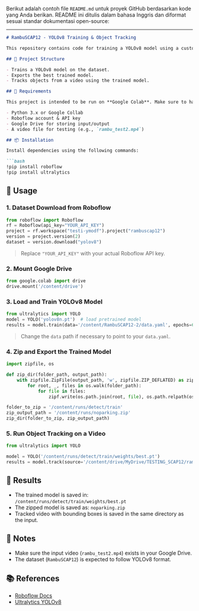Berikut adalah contoh file `README.md` untuk proyek GitHub berdasarkan kode yang Anda berikan. README ini ditulis dalam bahasa Inggris dan diformat sesuai standar dokumentasi open-source:

---

````markdown
# RambuSCAP12 - YOLOv8 Training & Object Tracking

This repository contains code for training a YOLOv8 model using a custom dataset from Roboflow to detect traffic signs ("Rambu") and perform object tracking on video input.

## 📁 Project Structure

- Trains a YOLOv8 model on the dataset.
- Exports the best trained model.
- Tracks objects from a video using the trained model.

## 🔧 Requirements

This project is intended to be run on **Google Colab**. Make sure to have:

- Python 3.x or Google Collab
- Roboflow account & API key
- Google Drive for storing input/output
- A video file for testing (e.g., `rambu_test2.mp4`)

## 📦 Installation

Install dependencies using the following commands:

```bash
!pip install roboflow
!pip install ultralytics
````

## 🚀 Usage

### 1. Dataset Download from Roboflow

```python
from roboflow import Roboflow
rf = Roboflow(api_key="YOUR_API_KEY")
project = rf.workspace("testi-ymodf").project("rambuscap12")
version = project.version(2)
dataset = version.download("yolov8")
```

> Replace `"YOUR_API_KEY"` with your actual Roboflow API key.

### 2. Mount Google Drive

```python
from google.colab import drive
drive.mount('/content/drive')
```

### 3. Load and Train YOLOv8 Model

```python
from ultralytics import YOLO
model = YOLO('yolov8n.pt')  # load pretrained model
results = model.train(data='/content/RambuSCAP12-2/data.yaml', epochs=65, imgsz=640)
```

> Change the `data` path if necessary to point to your `data.yaml`.

### 4. Zip and Export the Trained Model

```python
import zipfile, os

def zip_dir(folder_path, output_path):
    with zipfile.ZipFile(output_path, 'w', zipfile.ZIP_DEFLATED) as zipf:
        for root, _, files in os.walk(folder_path):
            for file in files:
                zipf.write(os.path.join(root, file), os.path.relpath(os.path.join(root, file), folder_path))

folder_to_zip = '/content/runs/detect/train'
zip_output_path = '/content/runs/noparking.zip'
zip_dir(folder_to_zip, zip_output_path)
```

### 5. Run Object Tracking on a Video

```python
from ultralytics import YOLO

model = YOLO('/content/runs/detect/train/weights/best.pt')
results = model.track(source='/content/drive/MyDrive/TESTING_SCAP12/rambu_test2.mp4', save=True)
```

## 🎯 Results

* The trained model is saved in: `/content/runs/detect/train/weights/best.pt`
* The zipped model is saved as: `noparking.zip`
* Tracked video with bounding boxes is saved in the same directory as the input.

## 📌 Notes

* Make sure the input video (`rambu_test2.mp4`) exists in your Google Drive.
* The dataset (`RambuSCAP12`) is expected to follow YOLOv8 format.

## 📚 References

* [Roboflow Docs](https://docs.roboflow.com/)
* [Ultralytics YOLOv8](https://docs.ultralytics.com/)
